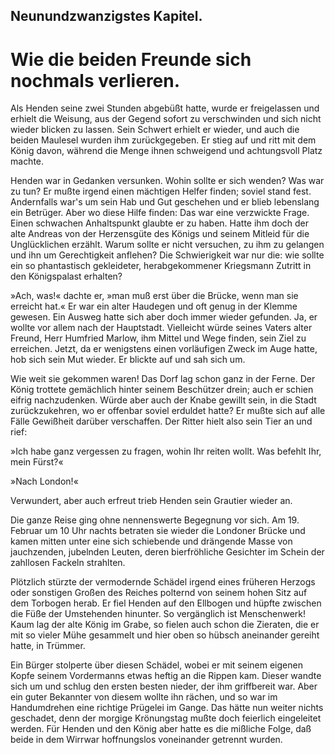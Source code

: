 
<h2>Neunundzwanzigstes Kapitel.</h2>

<h1>Wie die beiden Freunde sich nochmals verlieren.</h1>

Als Henden seine zwei Stunden abgebüßt hatte, wurde er freigelassen
und erhielt die Weisung, aus der Gegend sofort zu verschwinden
und sich nicht wieder blicken zu lassen. Sein Schwert erhielt
er wieder, und auch die beiden Maulesel wurden ihm zurückgegeben.
Er stieg auf und ritt mit dem König davon, während die
Menge ihnen schweigend und achtungsvoll Platz machte.

Henden war in Gedanken versunken. Wohin sollte er sich wenden?
Was war zu tun? Er mußte irgend einen mächtigen Helfer finden;
soviel stand fest. Andernfalls war's um sein Hab und Gut geschehen
und er blieb lebenslang ein Betrüger. Aber wo diese Hilfe finden:
Das war eine verzwickte Frage. Einen schwachen Anhaltspunkt
glaubte er zu haben. Hatte ihm doch der alte Andreas von der Herzensgüte
des Königs und seinem Mitleid für die Unglücklichen erzählt.
Warum sollte er nicht versuchen, zu ihm zu gelangen und ihn um Gerechtigkeit
anflehen? Die Schwierigkeit war nur die: wie sollte ein
so phantastisch gekleideter, herabgekommener Kriegsmann Zutritt in
den Königspalast erhalten?

»Ach, was!« dachte er, »man muß erst über die Brücke, wenn man
sie erreicht hat.« Er war ein alter Haudegen und oft genug in der
Klemme gewesen. Ein Ausweg hatte sich aber doch immer wieder
gefunden. Ja, er wollte vor allem nach der Hauptstadt. Vielleicht
würde seines Vaters alter Freund, Herr Humfried Marlow, ihm
Mittel und Wege finden, sein Ziel zu erreichen. Jetzt, da er wenigstens
einen vorläufigen Zweck im Auge hatte, hob sich sein Mut wieder.
Er blickte auf und sah sich um.

Wie weit sie gekommen waren! Das Dorf lag schon ganz in der
Ferne. Der König trottete gemächlich hinter seinem Beschützer drein;
auch er schien eifrig nachzudenken. Würde aber auch der Knabe gewillt
sein, in die Stadt zurückzukehren, wo er offenbar soviel erduldet
hatte? Er mußte sich auf alle Fälle Gewißheit darüber verschaffen.
Der Ritter hielt also sein Tier an und rief:
 

»Ich habe ganz vergessen zu fragen, wohin Ihr reiten wollt. Was
befehlt Ihr, mein Fürst?«

»Nach London!«

Verwundert, aber auch erfreut trieb Henden sein Grautier wieder
an.

Die ganze Reise ging ohne nennenswerte Begegnung vor sich.
Am 19. Februar um 10 Uhr nachts betraten sie wieder die Londoner
Brücke und kamen mitten unter eine sich schiebende und drängende
Masse von jauchzenden, jubelnden Leuten, deren bierfröhliche Gesichter
im Schein der zahllosen Fackeln strahlten.

Plötzlich stürzte der vermodernde Schädel irgend eines früheren
Herzogs oder sonstigen Großen des Reiches polternd von seinem
hohen Sitz auf dem Torbogen herab. Er fiel Henden auf den Ellbogen
und hüpfte zwischen die Füße der Umstehenden hinunter. So
vergänglich ist Menschenwerk! Kaum lag der alte König im Grabe,
so fielen auch schon die Zieraten, die er mit so vieler Mühe gesammelt
und hier oben so hübsch aneinander gereiht hatte, in Trümmer.

Ein Bürger stolperte über diesen Schädel, wobei er mit seinem
eigenen Kopfe seinem Vordermanns etwas heftig an die Rippen
kam. Dieser wandte sich um und schlug den ersten besten nieder, der
ihm griffbereit war. Aber ein guter Bekannter von diesem wollte
ihn rächen, und so war im Handumdrehen eine richtige Prügelei im
Gange. Das hätte nun weiter nichts geschadet, denn der morgige
Krönungstag mußte doch feierlich eingeleitet werden. Für Henden
und den König aber hatte es die mißliche Folge, daß beide in dem
Wirrwar hoffnungslos voneinander getrennt wurden.

